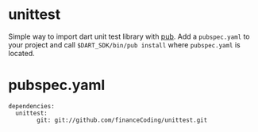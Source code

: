 unittest
========

Simple way to import dart unit test library with [pub](http://www.dartlang.org/docs/pub-package-manager/). Add a `pubspec.yaml` to your project and call `$DART_SDK/bin/pub install` where `pubspec.yaml` is located.

pubspec.yaml
============

```
dependencies:
  unittest:
        git: git://github.com/financeCoding/unittest.git
```

